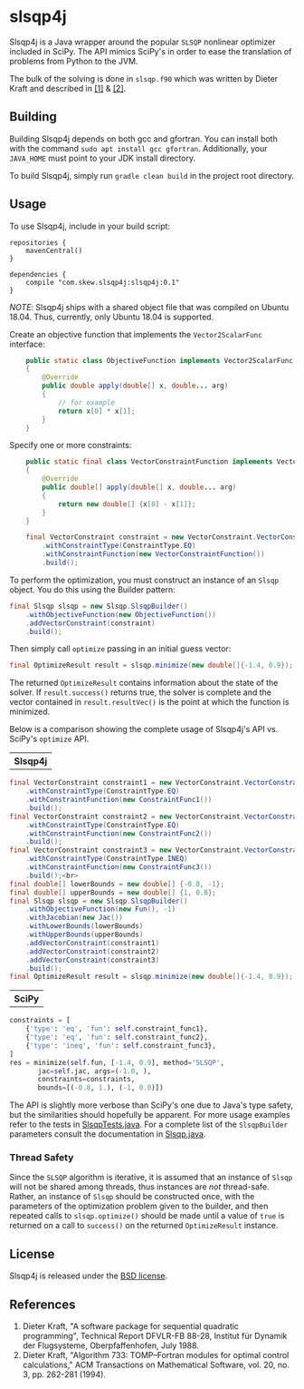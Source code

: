 # slsqp4j

Slsqp4j is a Java wrapper around the popular `SLSQP` nonlinear optimizer included in SciPy. The API mimics SciPy's in order to ease the 
translation of problems from Python to the JVM. 

The bulk of the solving is done in `slsqp.f90` which was written by Dieter Kraft and described in <a href="#ref1">[1]</a> 
& <a href="#ref2">[2]</a>.

## Building
Building Slsqp4j depends on both gcc and gfortran. 
You can install both with the command `sudo apt install gcc gfortran`. Additionally, your `JAVA_HOME`  must point to your JDK install directory. 

To build Slsqp4j, simply run `gradle clean build` in the project root directory.
## Usage

To use Slsqp4j, include in your build script:

```
repositories {
    mavenCentral()
}

dependencies {
    compile "com.skew.slsqp4j:slsqp4j:0.1"
}
```

*NOTE*: Slsqp4j ships with a shared object file that was compiled on Ubuntu 18.04. Thus, currently, only Ubuntu 18.04 is supported.

Create an objective function that implements the `Vector2ScalarFunc` interface:
```Java
    public static class ObjectiveFunction implements Vector2ScalarFunc
    {
        @Override
        public double apply(double[] x, double... arg)
        {
            // for example
            return x[0] * x[1];
        }
    }
```

Specify one or more constraints:
```Java
    public static final class VectorConstraintFunction implements Vector2VectorFunc
    {
        @Override
        public double[] apply(double[] x, double... arg)
        {
            return new double[] {x[0] - x[1]};
        }
    }

    final VectorConstraint constraint = new VectorConstraint.VectorConstraintBuilder()
        .withConstraintType(ConstraintType.EQ)
        .withConstraintFunction(new VectorConstraintFunction())
        .build();
```
 
To perform the optimization, you must construct an instance of an `Slsqp` object. You do this using the Builder pattern:
```Java
final Slsqp slsqp = new Slsqp.SlsqpBuilder()
    .withObjectiveFunction(new ObjectiveFunction())
    .addVectorConstraint(constraint)
    .build();
```
Then simply call `optimize` passing in an initial guess vector:
```Java
final OptimizeResult result = slsqp.minimize(new double[]{-1.4, 0.9});
```

The returned `OptimizeResult` contains information about the state of the solver. If `result.success()` returns true,
the solver is complete and the vector contained in `result.resultVec()` is the point at which the function is minimized.

Below is a comparison showing the complete usage of Slsqp4j's API vs. SciPy's `optimize` API.
<table>
<th>
Slsqp4j
</th>
</table>

```Java
final VectorConstraint constraint1 = new VectorConstraint.VectorConstraintBuilder()
    .withConstraintType(ConstraintType.EQ)
    .withConstraintFunction(new ConstraintFunc1())
    .build();
final VectorConstraint constraint2 = new VectorConstraint.VectorConstraintBuilder()
    .withConstraintType(ConstraintType.EQ)
    .withConstraintFunction(new ConstraintFunc2())
    .build();
final VectorConstraint constraint3 = new VectorConstraint.VectorConstraintBuilder()
    .withConstraintType(ConstraintType.INEQ)
    .withConstraintFunction(new ConstraintFunc3())
    .build();<br>
final double[] lowerBounds = new double[] {-0.8, -1};
final double[] upperBounds = new double[] {1, 0.8};
final Slsqp slsqp = new Slsqp.SlsqpBuilder()
    .withObjectiveFunction(new Fun(), -1)
    .withJacobian(new Jac())
    .withLowerBounds(lowerBounds)
    .withUpperBounds(upperBounds)
    .addVectorConstraint(constraint1)
    .addVectorConstraint(constraint2)
    .addVectorConstraint(constraint3)
    .build();
final OptimizeResult result = slsqp.minimize(new double[]{-1.4, 0.9});
```

<table>
<th>
SciPy
</th>
</table>

```python
constraints = [
    {'type': 'eq', 'fun': self.constraint_func1},
    {'type': 'eq', 'fun': self.constraint_func2},
    {'type': 'ineq', 'fun': self.constraint_func3},
] 
res = minimize(self.fun, [-1.4, 0.9], method='SLSQP',
       jac=self.jac, args=(-1.0, ), 
       constraints=constraints,
       bounds=[(-0.8, 1.), (-1, 0.8)])
```


The API is slightly more verbose than SciPy's one due to Java's type safety, but the similarities should hopefully be apparent. 
For more usage examples refer to the tests in [SlsqpTests.java](./slsqp4j/src/test/java/com/skew/slsqp4j/SlsqpTests.java). For a complete list of the `SlsqpBuilder` 
parameters consult the documentation in [Slsqp.java](./slsqp4j/src/main/java/com/skew/slsqp4j/Slsqp.java).

### Thread Safety
Since the `SLSQP` algorithm is iterative, it is assumed that an instance of `Slsqp` will not be shared among threads, thus instances are *not* thread-safe. Rather, an instance of `Slsqp` should be constructed once, with the parameters of the optimization problem given to the builder, and then repeated calls to `slsqp.optimize()` should be made until a value of `true` is returned on a call to `success()` on the returned `OptimizeResult` instance.

## License
Slsqp4j is released under the [BSD license](https://github.com/skew-markets/slsqp4j/blob/master/LICENSE.txt).

## References
<ol>
<li id="ref1">Dieter Kraft, "A software package for sequential quadratic
programming", Technical Report DFVLR-FB 88-28, Institut für
Dynamik der Flugsysteme, Oberpfaffenhofen, July 1988.</li>

<li id="ref2">Dieter Kraft, "Algorithm 733: TOMP–Fortran modules for optimal
control calculations," ACM Transactions on Mathematical Software,
vol. 20, no. 3, pp. 262-281 (1994).</li>
</ol>
